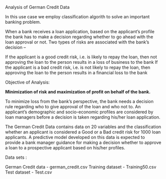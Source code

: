 Analysis of German Credit Data

In this use case  we employ classification algorith to solve an important banking problem.

When a bank receives a loan application, based on the applicant’s profile the bank has to make a decision regarding whether to go ahead with the loan approval or not. Two types of risks are associated with the bank’s decision –

If the applicant is a good credit risk, i.e. is likely to repay the loan, then not approving the loan to the person results in a loss of business to the bank
If the applicant is a bad credit risk, i.e. is not likely to repay the loan, then approving the loan to the person results in a financial loss to the bank

Objective of Analysis:

<b>Minimization of risk and maximization of profit on behalf of the bank.</b>

To minimize loss from the bank’s perspective, the bank needs a decision rule regarding who to give approval of the loan and who not to. An applicant’s demographic and socio-economic profiles are considered by loan managers before a decision is taken regarding his/her loan application.

The German Credit Data contains data on 20 variables and the classification whether an applicant is considered a Good or a Bad credit risk for 1000 loan applicants. 
A predictive model developed on this data is expected to provide a bank manager guidance for making a decision whether to approve a loan to a prospective applicant based on his/her profiles.

Data sets :

German Credit data - german_credit.csv
Training dataset - Training50.csv
Test dataset - Test.csv
